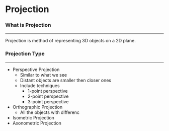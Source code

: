 # Projection
### What is Projection
---
Projection is method of representing 3D objects on a 2D plane.

### Projection Type
---
- Perspective Projection
	- Similar to what we see
	- Distant objects are smaller then closer ones
	- Include techniques
		- 1-point perspective
		- 2-point perspective
		- 3-point perspective
- Orthographic Projection
	- All the objects with differenc
- Isometric Projection
- Axonometric Projection